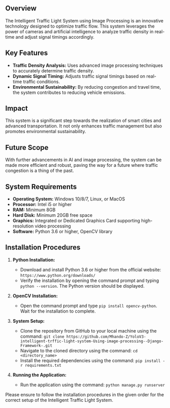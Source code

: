 
## Overview
The Intelligent Traffic Light System using Image Processing is an innovative technology designed to optimize traffic flow. This system leverages the power of cameras and artificial intelligence to analyze traffic density in real-time and adjust signal timings accordingly.

## Key Features
- **Traffic Density Analysis:** Uses advanced image processing techniques to accurately determine traffic density.
- **Dynamic Signal Timing:** Adjusts traffic signal timings based on real-time traffic conditions.
- **Environmental Sustainability:** By reducing congestion and travel time, the system contributes to reducing vehicle emissions.

## Impact
This system is a significant step towards the realization of smart cities and advanced transportation. It not only enhances traffic management but also promotes environmental sustainability.

## Future Scope
With further advancements in AI and image processing, the system can be made more efficient and robust, paving the way for a future where traffic congestion is a thing of the past.

## System Requirements
- **Operating System:** Windows 10/8/7, Linux, or MacOS
- **Processor:** Intel i5 or higher
- **RAM:** Minimum 8GB
- **Hard Disk:** Minimum 20GB free space
- **Graphics:** Integrated or Dedicated Graphics Card supporting high-resolution video processing
- **Software:** Python 3.6 or higher, OpenCV library

## Installation Procedures

1. **Python Installation:**
   - Download and install Python 3.6 or higher from the official website: `https://www.python.org/downloads/`
   - Verify the installation by opening the command prompt and typing `python --version`. The Python version should be displayed.

2. **OpenCV Installation:**
   - Open the command prompt and type `pip install opencv-python`. Wait for the installation to complete.

3. **System Setup:**
   - Clone the repository from GitHub to your local machine using the command: `git clone https://github.com/Mhando-Z/YoloV3-intelligent-trffic-light-system-Using-image-processing--Django-Framework-.git`
   - Navigate to the cloned directory using the command: `cd <directory_name>`
   - Install the required dependencies using the command: `pip install -r requirements.txt`

4. **Running the Application:**
   - Run the application using the command: `python manage.py runserver`

Please ensure to follow the installation procedures in the given order for the correct setup of the Intelligent Traffic Light System.
